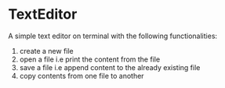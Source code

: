# TextEditor
A simple text editor on terminal with the following functionalities: 
1) create a new file
2) open a file i.e print the content from the file
3) save a file i.e append content to the already existing file
4) copy contents from one file to another
